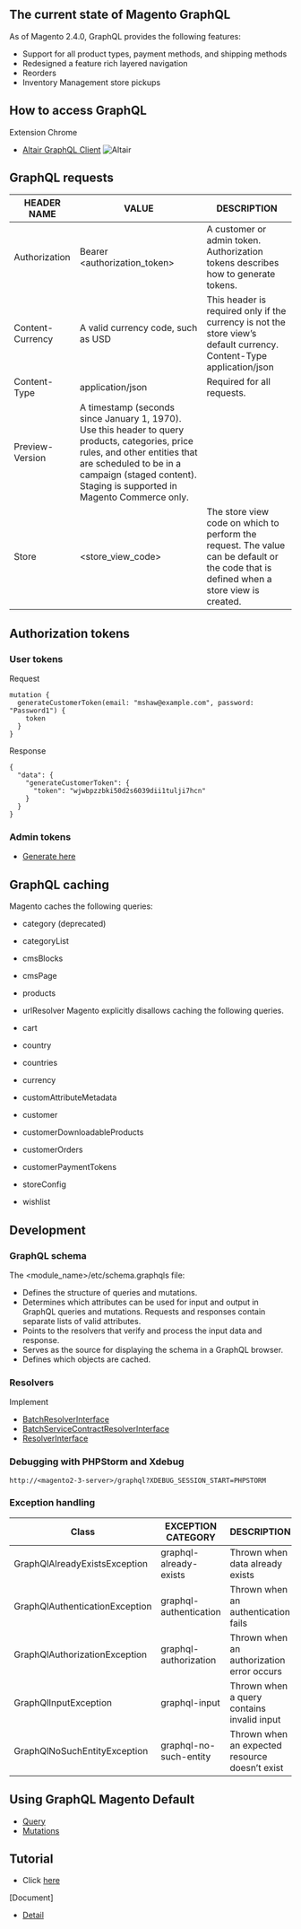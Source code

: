 ## The current state of Magento GraphQL
As of Magento 2.4.0, GraphQL provides the following features:

- Support for all product types, payment methods, and shipping methods
- Redesigned a feature rich layered navigation
- Reorders
- Inventory Management store pickups

## How to access GraphQL
Extension Chrome
- [ Altair GraphQL Client](https://chrome.google.com/webstore/detail/altair-graphql-client/flnheeellpciglgpaodhkhmapeljopja)
![Altair](https://devdocs.magento.com/guides/v2.4/graphql/images/graphql-browser.png)

## GraphQL requests

| HEADER NAME      | VALUE                                                                                                                                                                                                                               | DESCRIPTION                                                                                                                                |
|------------------|-------------------------------------------------------------------------------------------------------------------------------------------------------------------------------------------------------------------------------------|--------------------------------------------------------------------------------------------------------------------------------------------|
| Authorization    | Bearer <authorization_token>                                                                                                                                                                                                        | A customer or admin token.   Authorization tokens  describes how to generate tokens.                                                       |
| Content-Currency | A valid currency code, such as   USD                                                                                                                                                                                                | This header is required only if the currency is not the store view’s default currency. Content-Type application/json                       |
| Content-Type     | application/json                                                                                                                                                                                                                    | Required for all requests.                                                                                                                 |
| Preview-Version  | A timestamp (seconds since January 1, 1970). Use this header to query products, categories, price rules, and other entities that are scheduled to be in a campaign (staged content). Staging is supported in Magento Commerce only. |                                                                                                                                            |
| Store            | <store_view_code>                                                                                                                                                                                                                   | The store view code on which to perform the request. The value can be   default  or the code that is defined when a store view is created. |

## Authorization tokens
### User tokens
Request
```
mutation {
  generateCustomerToken(email: "mshaw@example.com", password: "Password1") {
    token
  }
}
```

Response
```
{
  "data": {
    "generateCustomerToken": {
      "token": "wjwbpzzbki50d2s6039dii1tulji7hcn"
    }
  }
}
```

### Admin tokens
- [Generate here](https://devdocs.magento.com/guides/v2.4/rest/tutorials/prerequisite-tasks/create-admin-token.html)

## GraphQL caching
Magento caches the following queries:

- category (deprecated)
- categoryList
- cmsBlocks
- cmsPage
- products
- urlResolver
Magento explicitly disallows caching the following queries.

- cart
- country
- countries
- currency
- customAttributeMetadata
- customer
- customerDownloadableProducts
- customerOrders
- customerPaymentTokens
- storeConfig
- wishlist

## Development 
### GraphQL schema
The <module_name>/etc/schema.graphqls file:

- Defines the structure of queries and mutations.
- Determines which attributes can be used for input and output in GraphQL queries and mutations. Requests and responses contain separate lists of valid attributes.
- Points to the resolvers that verify and process the input data and response.
- Serves as the source for displaying the schema in a GraphQL browser.
- Defines which objects are cached.

### Resolvers
Implement 
- [BatchResolverInterface](https://github.com/magento/magento2/blob/2.4/lib/internal/Magento/Framework/GraphQl/Query/Resolver/BatchResolverInterface.php)
- [BatchServiceContractResolverInterface](https://github.com/magento/magento2/blob/2.4/lib/internal/Magento/Framework/GraphQl/Query/Resolver/BatchServiceContractResolverInterface.php)
- [ResolverInterface](https://github.com/magento/magento2/blob/2.4/lib/internal/Magento/Framework/GraphQl/Query/ResolverInterface.php)

### Debugging with PHPStorm and Xdebug

```
http://<magento2-3-server>/graphql?XDEBUG_SESSION_START=PHPSTORM
```

### Exception handling
| Class                          | EXCEPTION CATEGORY     | DESCRIPTION                                    |
|--------------------------------|------------------------|------------------------------------------------|
| GraphQlAlreadyExistsException  | graphql-already-exists | Thrown when data already exists                |
| GraphQlAuthenticationException | graphql-authentication | Thrown when an authentication fails            |
| GraphQlAuthorizationException  | graphql-authorization  | Thrown when an authorization error occurs      |
| GraphQlInputException          | graphql-input          | Thrown when a query contains invalid input     |
| GraphQlNoSuchEntityException   | graphql-no-such-entity | Thrown when an expected resource doesn’t exist |

## Using GraphQL Magento Default
- [Query](https://devdocs.magento.com/guides/v2.4/graphql/queries/index.html)
- [Mutations](https://devdocs.magento.com/guides/v2.4/graphql/mutations/index.html)

## Tutorial 
- Click [here](https://devdocs.magento.com/guides/v2.4/graphql/tutorials/checkout/index.html) 

[Document]
- [Detail](https://devdocs.magento.com/guides/v2.4/graphql/index.html)
